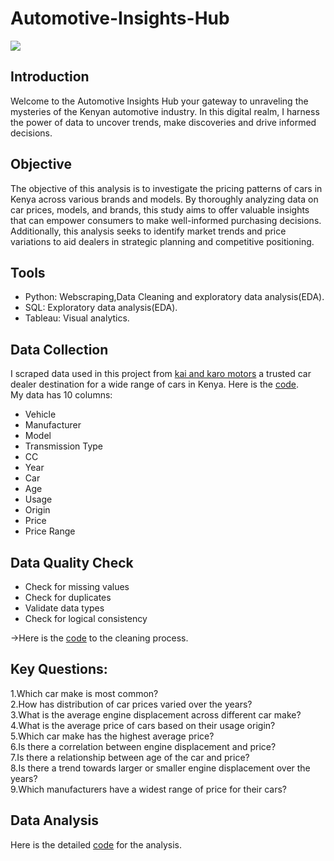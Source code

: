 # Automotive-Insights-Hub

![](https://github.com/MorganTheAnalyst/Automotive-Insights-Hub/blob/main/Code%20%26%20CSV_Files/Images/WhatsApp%20Image%202024-07-27%20at%205.56.03%20PM.jpeg)
## Introduction
Welcome to the Automotive Insights Hub your gateway to unraveling the mysteries of the Kenyan automotive industry.
In this digital realm, I harness the power of data to uncover trends, make discoveries and drive informed decisions.
## Objective
The objective of this analysis is to investigate the pricing patterns of cars in Kenya across various brands and models. By thoroughly analyzing data on car prices, models, and brands, this study aims to offer valuable insights that can empower consumers to make well-informed purchasing decisions. Additionally, this analysis seeks to identify market trends and price variations to aid dealers in strategic planning and competitive positioning.
## Tools
* Python: Webscraping,Data Cleaning and exploratory data analysis(EDA).</br>
* SQL: Exploratory data analysis(EDA).</br>
* Tableau: Visual analytics.
## Data Collection
I scraped data used in this project from [kai and karo motors](https://www.kaiandkaro.com/) a trusted car dealer destination for a wide range of cars in Kenya.
Here is the [code](https://github.com/MorganTheAnalyst/Automotive-Insights-Hub/blob/main/Code%20%26%20CSV_Files/kai%20_karo%20_data_scraping.ipynb).</br>
My data has 10 columns:
* Vehicle</br>
* Manufacturer</br>
* Model</br>
* Transmission Type</br>
* CC</br>
* Year</br>
* Car</br>
* Age</br>
* Usage</br>
* Origin
* Price
* Price Range
## Data Quality Check
* Check for missing values
* Check for duplicates
* Validate data types
* Check for logical consistency<br>

->Here is the [code](https://github.com/MorganTheAnalyst/Automotive-Insights-Hub/blob/main/Code%20%26%20CSV_Files/Data_Preprocessing.ipynb) to the cleaning process.
## Key Questions:
1.Which car make is most common?</br>
2.How has distribution of car prices varied over the years?</br>
3.What is the average engine displacement across different car make?</br>
4.What is the average price of cars based on their usage origin?</br>
5.Which car make has the highest average price?</br>
6.Is there a correlation between engine displacement and price?</br>
7.Is there a relationship between age of the car and price?</br>
8.Is there a trend towards larger or smaller engine displacement over the years?</br>
9.Which manufacturers have a widest range of price for their cars?</br>
## Data Analysis
Here is the detailed [code](https://github.com/MorganTheAnalyst/Automotive-Insights-Hub/blob/main/Code%20%26%20CSV_Files/Data_Analysis.ipynb) for the analysis.
